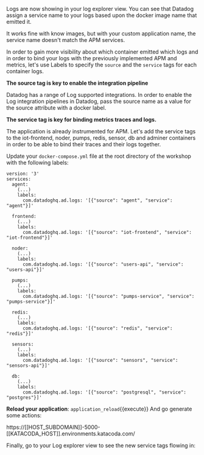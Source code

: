 Logs are now showing in your log explorer view. You can see that Datadog assign a service name to your logs based upon the docker image name that emitted it.

It works fine with know images, but with your custom application name, the service name doesn't match the APM services.

In order to gain more visibility about which container emitted which logs and in order to bind your logs with the previously implemented APM and metrics, let's use Labels to specify the `source` and the `service` tags for each container logs.

**The source tag is key to enable the integration pipeline**

Datadog has a range of Log supported integrations. In order to enable the Log integration pipelines in Datadog, pass the source name as a value for the source attribute with a docker label.

**The service tag is key for binding metrics traces and logs.**

The application is already instrumented for APM. Let's add the service tags to the iot-frontend, noder, pumps, redis, sensor, db and adminer containers in order to be able to bind their traces and their logs together.

Update your `docker-compose.yml` file at the root directory of the workshop with the following labels:

```
version: '3'
services:
  agent:
    (...)
    labels:
      com.datadoghq.ad.logs: '[{"source": "agent", "service": "agent"}]'

  frontend:
    (...)
    labels:
      com.datadoghq.ad.logs: '[{"source": "iot-frontend", "service": "iot-frontend"}]'

  noder:
    (...)
    labels:
      com.datadoghq.ad.logs: '[{"source": "users-api", "service": "users-api"}]'

  pumps:
    (...)
    labels:
      com.datadoghq.ad.logs: '[{"source": "pumps-service", "service": "pumps-service"}]'

  redis:
    (...)
    labels:
      com.datadoghq.ad.logs: '[{"source": "redis", "service": "redis"}]'

  sensors:
    (...)
    labels:
      com.datadoghq.ad.logs: '[{"source": "sensors", "service": "sensors-api"}]'

  db:
    (...)
    labels:
      com.datadoghq.ad.logs: '[{"source": "postgresql", "service": "postgres"}]'

```

**Reload your application**: `application_reload`{{execute}} And go generate some actions:

https://[[HOST_SUBDOMAIN]]-5000-[[KATACODA_HOST]].environments.katacoda.com/

Finally, go to your Log explorer view to see the new service tags flowing in: